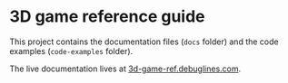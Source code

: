 # 3D game reference guide

This project contains the documentation files (`docs` folder) and the code examples (`code-examples` folder).

The live documentation lives at [3d-game-ref.debuglines.com](https://3d-game-ref.debuglines.com/examples). 

